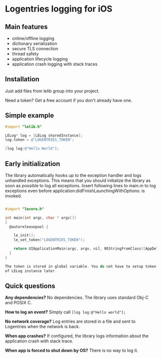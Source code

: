 
Logentries logging for iOS
==========================


Main features
-------------

* online/offline logging
* dictionary serialization
* secure TLS connection
* thread safety
* application lifecycle logging
* application crash logging with stack traces

Installation
------------

Just add files from lelib group into your project.

Need a token? Get a free account if you don't already have one.

Simple example
--------------

```objectivec
#import "lelib.h"

LELog* log = [LELog sharedInstance];
log.token = @"LOGENTRIES_TOKEN";

[log log:@"Hello World"];
```

Early initialization
--------------------

The library automatically hooks up to the exception handler and logs unhandled
exceptions. This means that you should initialize the library as soon as
possible to log all exceptions. Insert following lines to main.m to log
exceptions even before application:didFinishLaunchingWithOptions: is invoked.

```objectivec

#import "lecore.h"

int main(int argc, char * argv[])
{
  @autoreleasepool {

    le_init();
    le_set_token("LOGENTRIES_TOKEN");

    return UIApplicationMain(argc, argv, nil, NSStringFromClass([AppDelegate class]));
  }
}

The token is stored in global variable. You do not have to setup token property
of LELog instance later.

```

Quick questions
---------------

**Any dependencies?** No dependencies. The library uses standard Obj-C and POSIX C.

**How to log an event?** Simply call `[log log:@"Hello world"];`

**No network coverage?** Log entries are stored in a file and sent to Logentries when the network is back.

**When app crashes?** If configured, the library logs information about the application crash with stack trace.

**When app is forced to shut down by OS?** There is no way to log it.


